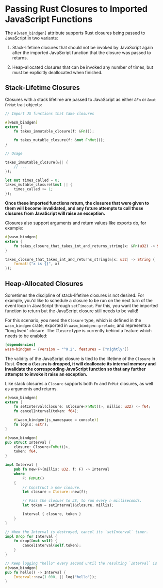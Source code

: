 # Passing Rust Closures to Imported JavaScript Functions

The `#[wasm_bindgen]` attribute supports Rust closures being passed to
JavaScript in two variants:

1. Stack-lifetime closures that should not be invoked by JavaScript again after
   the imported JavaScript function that the closure was passed to returns.

2. Heap-allocated closures that can be invoked any number of times, but must be
   explicitly deallocated when finished.

## Stack-Lifetime Closures

Closures with a stack lifetime are passed to JavaScript as either `&Fn` or `&mut
FnMut` trait objects:

```rust
// Import JS functions that take closures

#[wasm_bindgen]
extern {
    fn takes_immutable_closure(f: &Fn());

    fn takes_mutable_closure(f: &mut FnMut());
}

// Usage

takes_immutable_closure(&|| {
    // ...
});

let mut times_called = 0;
takes_mutable_closure(&mut || {
    times_called += 1;
});
```

**Once these imported functions return, the closures that were given to them
will become invalidated, and any future attempts to call those closures from
JavaScript will raise an exception.**

Closures also support arguments and return values like exports do, for example:

```rust
#[wasm_bindgen]
extern {
    fn takes_closure_that_takes_int_and_returns_string(x: &Fn(u32) -> String);
}

takes_closure_that_takes_int_and_returns_string(&|x: u32| -> String {
    format!("x is {}", x)
});
```

## Heap-Allocated Closures

Sometimes the discipline of stack-lifetime closures is not desired. For example,
you'd like to schedule a closure to be run on the next turn of the event loop in
JavaScript through `setTimeout`. For this, you want the imported function to
return but the JavaScript closure still needs to be valid!

For this scenario, you need the `Closure` type, which is defined in the
`wasm_bindgen` crate, exported in `wasm_bindgen::prelude`, and represents a
"long lived" closure.
The `Closure` type is currently behind a feature which needs to be enabled:

```toml
[dependencies]
wasm-bindgen = {version = "^0.2", features = ["nightly"]}
```

The validity of the JavaScript closure is tied to the lifetime of the `Closure`
in Rust. **Once a `Closure` is dropped, it will deallocate its internal memory
and invalidate the corresponding JavaScript function so that any further
attempts to invoke it raise an exception.**

Like stack closures a `Closure` supports both `Fn` and `FnMut` closures, as well
as arguments and returns.

```rust
#[wasm_bindgen]
extern {
    fn setInterval(closure: &Closure<FnMut()>, millis: u32) -> f64;
    fn cancelInterval(token: f64);

    #[wasm_bindgen(js_namespace = console)]
    fn log(s: &str);
}

#[wasm_bindgen]
pub struct Interval {
    closure: Closure<FnMut()>,
    token: f64,
}

impl Interval {
    pub fn new<F>(millis: u32, f: F) -> Interval
    where
        F: FnMut()
    {
        // Construct a new closure.
        let closure = Closure::new(f);

        // Pass the closuer to JS, to run every n milliseconds.
        let token = setInterval(&closure, millis);

        Interval { closure, token }
    }
}

// When the Interval is destroyed, cancel its `setInterval` timer.
impl Drop for Interval {
    fn drop(&mut self) {
        cancelInterval(self.token);
    }
}

// Keep logging "hello" every second until the resulting `Interval` is dropped.
#[wasm_bindgen]
pub fn hello() -> Interval {
    Interval::new(1_000, || log("hello"));
}
```
